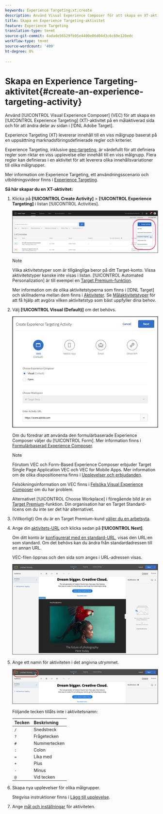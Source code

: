 ```yaml
---
keywords: Experience Targeting;xt;create
description: Använd Visual Experience Composer för att skapa en XT-aktivitet (Experience Targeting) på en målaktiverad sida och för att ändra delar av sidan i Adobe Target.
title: Skapa en Experience Targeting-aktivitet
feature: Experience Targeting
translation-type: tm+mt
source-git-commit: 4adade56529fb95e4400e06d04d3c6c69e120edc
workflow-type: tm+mt
source-wordcount: '409'
ht-degree: 0%

---
```



# Skapa en Experience Targeting-aktivitet{#create-an-experience-targeting-activity}

Använd [!UICONTROL Visual Experience Composer] (VEC) för att skapa en [!UICONTROL Experience Targeting] (XT)-aktivitet på en målaktiverad sida och för att ändra delar av sidan i [!DNL Adobe Target].

Experience Targeting (XT) levererar innehåll till en viss målgrupp baserat på en uppsättning marknadsföringsdefinierade regler och kriterier.

Experience Targeting, inklusive [geo-targeting](/help/c-target/c-audiences/c-target-rules/geo.md), är värdefullt för att definiera regler som riktar en viss upplevelse eller innehåll till en viss målgrupp. Flera regler kan definieras i en aktivitet för att leverera olika innehållsvariationer till olika målgrupper.

Mer information om Experience Targeting, ett användningsscenario och utbildningsvideor finns i [Experience Targeting](/help/c-activities/t-experience-target/experience-target.md).

**Så här skapar du en XT-aktivitet:**

1. Klicka på **[!UICONTROL Create Activity]** > **[!UICONTROL Experience Targeting]** i listan [!UICONTROL Activities].

   ![Skapa aktivitet > Experience Targeting](/help/c-activities/t-experience-target/t-xt-create/assets/xt_select-1.png)

   >[!NOTE]
   >
   >Vilka aktivitetstyper som är tillgängliga beror på ditt Target-konto. Vissa aktivitetstyper kanske inte visas i listan. [!UICONTROL Automated Personalization] är till exempel en [Target Premium-funktion](/help/c-intro/intro.md#premium).
   >
   >Mer information om de olika aktivitetstyperna som finns i [!DNL Target] och skillnaderna mellan dem finns i [Aktiviteter](/help/c-activities/activities.md#concept_D317A95A1AB54674BA7AB65C7985BA03). Se [Målaktivitetstyper](/help/c-activities/target-activities-guide.md) för att få hjälp att avgöra vilken aktivitetstyp som bäst uppfyller dina behov.

1. Välj **[!UICONTROL Visual (Default)]** om det behövs.

   ![Dialogrutan Skapa aktivitet för mål för upplevelse](/help/c-activities/t-experience-target/t-xt-create/assets/form_url-new.png)

   Om du föredrar att använda den formulärbaserade Experience Composer väljer du [!UICONTROL Form]. Mer information finns i [Formulärbaserad Experience Composer](/help/c-experiences/form-experience-composer.md).

   >[!NOTE]
   >
   >Förutom VEC och Form-Based Experience Composer erbjuder Target Single Page Application VEC och VEC for Mobile Apps. Mer information om de olika dispositionerna finns i [Upplevelser och erbjudanden](/help/c-experiences/experiences.md).
   >
   >Felsökningsinformation om VEC finns i [Felsöka Visual Experience Composer](/help/c-experiences/c-visual-experience-composer/r-troubleshoot-composer/troubleshoot-composer.md) om du har problem.
   >
   >Alternativet [!UICONTROL Choose Workplace] i föregående bild är en [Target Premium](/help/c-intro/intro.md)-funktion. Din organisation har en Target Standard-licens om du inte ser det här alternativet.

1. (Villkorligt) Om du är en Target Premium-kund [väljer du en arbetsyta](/help/administrating-target/c-user-management/property-channel/property-channel.md).

1. Ange din [aktivitets-URL](/help/c-activities/t-experience-target/t-xt-create/xt-activity-url.md#concept_D28549AAA0A14E3BB5F05F32BE8ABC90) och klicka sedan på **[!UICONTROL Next]**.

   Om ditt konto är [konfigurerat med en standard-URL](/help/administrating-target/visual-experience-composer-set-up.md), visas den URL:en som standard. Om det behövs kan du ändra från standardadressen till en annan URL.

   VEC-filen öppnas och den sida som anges i URL-adressen visas.

   ![Upplevelseanpassad aktivitet inom VEC](/help/c-activities/t-experience-target/t-xt-create/assets/xt-in-vec.png)

1. Ange ett namn för aktiviteten i det angivna utrymmet.

   ![Namnfält](/help/c-activities/t-experience-target/t-xt-create/assets/xt_name-new.png)

   Följande tecken tillåts inte i aktivitetsnamn:

   | Tecken | Beskrivning |
   |--- |--- |
   | `/` | Snedstreck |
   | `?` | Frågetecken |
   | `#` | Nummertecken |
   | `:` | Colon |
   | `=` | Lika med |
   | `+` | Plus |
   | `-` | Minus |
   | `@` | Vid tecken |

1. Skapa nya upplevelser för olika målgrupper.

   Stegvisa instruktioner finns i [Lägg till upplevelse](/help/c-activities/t-experience-target/t-xt-create/xt-add-experience.md).

1. Ange [mål och inställningar](/help/c-activities/t-experience-target/t-xt-create/xt-goals-and-settings.md#reference_B25389FD6F3A4989801E740364B089CC) för aktiviteten.